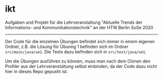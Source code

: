 # ikt
Aufgaben und Projekt für die Lehrveranstaltung "Aktuelle Trends der Informations- und Kommunikationstechnik" an der HTW Berlin SoSe 2020

---

Der Code für die einzelnen Übungen befindet sich immer in einem eigenen Ordner, z.B. die Lösung für Übunng 1 befinden sich im Ordner `src/main/java/ue1`. Die Tests dazu befinden sich in `src/test/java/ue1`.

Um die Übungen ausführen zu können, muss man nach dem Clonen den Profiler aus der Lehrveranstaltung selbst einbinden, da der Code dazu nicht hier in dieses Repo gepusht ist.
